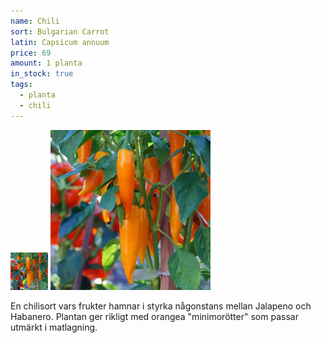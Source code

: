 ```yaml
---
name: Chili
sort: Bulgarian Carrot
latin: Capsicum annuum
price: 69
amount: 1 planta
in_stock: true
tags:
  - planta
  - chili
---
```


<img src="/img/plant-chili-bulgarian-carrot.jpg" width="60" data-srcset="1x, 1.5x, 2x" alt="Chili Bulgarian Carrot" class="thumb">
<img src="/img/plant-chili-bulgarian-carrot.jpg" width="256" data-srcset="1x, 1.5x, 2x" alt="Chili Bulgarian Carrot">

En chilisort vars frukter hamnar i styrka någonstans mellan Jalapeno och Habanero. Plantan ger rikligt med orangea "minimorötter" som passar utmärkt i matlagning.
